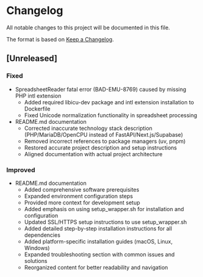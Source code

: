 # Changelog
All notable changes to this project will be documented in this file.

The format is based on [Keep a Changelog](https://keepachangelog.com/en/1.0.0/).

## [Unreleased]
### Fixed
- SpreadsheetReader fatal error (BAD-EMU-8769) caused by missing PHP intl extension
  - Added required libicu-dev package and intl extension installation to Dockerfile
  - Fixed Unicode normalization functionality in spreadsheet processing
- README.md documentation
  - Corrected inaccurate technology stack description (PHP/MariaDB/OpenCPU instead of FastAPI/Next.js/Supabase)
  - Removed incorrect references to package managers (uv, pnpm)
  - Restored accurate project description and setup instructions
  - Aligned documentation with actual project architecture

### Improved
- README.md documentation
  - Added comprehensive software prerequisites
  - Expanded environment configuration steps
  - Provided more context for development setup
  - Added emphasis on using setup_wrapper.sh for installation and configuration
  - Updated SSL/HTTPS setup instructions to use setup_wrapper.sh
  - Added detailed step-by-step installation instructions for all dependencies
  - Added platform-specific installation guides (macOS, Linux, Windows)
  - Expanded troubleshooting section with common issues and solutions
  - Reorganized content for better readability and navigation